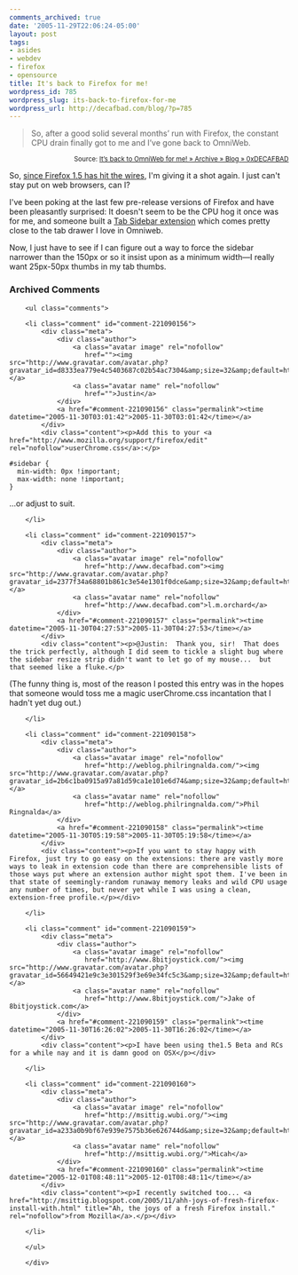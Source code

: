 ```yaml
---
comments_archived: true
date: '2005-11-29T22:06:24-05:00'
layout: post
tags:
- asides
- webdev
- firefox
- opensource
title: It's back to Firefox for me!
wordpress_id: 785
wordpress_slug: its-back-to-firefox-for-me
wordpress_url: http://decafbad.com/blog/?p=785
---
```

<blockquote cite="http://decafbad.com/blog/2005/10/28/its-back-to-omniweb-for-me">So, after a good solid several months’ run with Firefox, the constant CPU drain finally got to me and I’ve gone back to OmniWeb.</blockquote>
<small style="text-align:right; display:block">Source: <a href="http://decafbad.com/blog/2005/10/28/its-back-to-omniweb-for-me">It’s back to OmniWeb for me! » Archive » Blog » 0xDECAFBAD</a></small>

So, [since Firefox 1.5 has hit the wires][ff], I'm giving it a shot again.  I just can't stay put on web browsers, can I?  

I've been poking at the last few pre-release versions of Firefox and have been pleasantly surprised:  It doesn't seem to be the CPU hog it once was for me, and someone built a [Tab Sidebar extension][ts] which comes pretty close to the tab drawer I love in Omniweb.

Now, I just have to see if I can figure out a way to force the sidebar narrower than the 150px or so it insist upon as a minimum width—I really want 25px-50px thumbs in my tab thumbs.

[ts]: http://users.blueprintit.co.uk/~dave/web/firefox/tabsidebar/index.html
[ff]: http://arstechnica.com/news.ars/post/20051129-5644.html

<div id="comments" class="comments archived-comments">
            <h3>Archived Comments</h3>
            
        <ul class="comments">
            
        <li class="comment" id="comment-221090156">
            <div class="meta">
                <div class="author">
                    <a class="avatar image" rel="nofollow" 
                       href=""><img src="http://www.gravatar.com/avatar.php?gravatar_id=d8333ea779e4c5403687c02b54ac7304&amp;size=32&amp;default=http://mediacdn.disqus.com/1320279820/images/noavatar32.png"/></a>
                    <a class="avatar name" rel="nofollow" 
                       href="">Justin</a>
                </div>
                <a href="#comment-221090156" class="permalink"><time datetime="2005-11-30T03:01:42">2005-11-30T03:01:42</time></a>
            </div>
            <div class="content"><p>Add this to your <a href="http://www.mozilla.org/support/firefox/edit" rel="nofollow">userChrome.css</a>:</p>

<pre><code>#sidebar {
  min-width: 0px !important;
  max-width: none !important;
}
</code></pre>

<p>...or adjust to suit.</p></div>
            
        </li>
    
        <li class="comment" id="comment-221090157">
            <div class="meta">
                <div class="author">
                    <a class="avatar image" rel="nofollow" 
                       href="http://www.decafbad.com"><img src="http://www.gravatar.com/avatar.php?gravatar_id=2377f34a68801b861c3e54e1301f0dce&amp;size=32&amp;default=http://mediacdn.disqus.com/1320279820/images/noavatar32.png"/></a>
                    <a class="avatar name" rel="nofollow" 
                       href="http://www.decafbad.com">l.m.orchard</a>
                </div>
                <a href="#comment-221090157" class="permalink"><time datetime="2005-11-30T04:27:53">2005-11-30T04:27:53</time></a>
            </div>
            <div class="content"><p>@Justin:  Thank you, sir!  That does the trick perfectly, although I did seem to tickle a slight bug where the sidebar resize strip didn't want to let go of my mouse...  but that seemed like a fluke.</p>

<p>(The funny thing is, most of the reason I posted this entry was in the hopes that someone would toss me a magic userChrome.css incantation that I hadn't yet dug out.)</p></div>
            
        </li>
    
        <li class="comment" id="comment-221090158">
            <div class="meta">
                <div class="author">
                    <a class="avatar image" rel="nofollow" 
                       href="http://weblog.philringnalda.com/"><img src="http://www.gravatar.com/avatar.php?gravatar_id=2b6c1ba0915a97a81d59ca1e101e6d74&amp;size=32&amp;default=http://mediacdn.disqus.com/1320279820/images/noavatar32.png"/></a>
                    <a class="avatar name" rel="nofollow" 
                       href="http://weblog.philringnalda.com/">Phil Ringnalda</a>
                </div>
                <a href="#comment-221090158" class="permalink"><time datetime="2005-11-30T05:19:58">2005-11-30T05:19:58</time></a>
            </div>
            <div class="content"><p>If you want to stay happy with Firefox, just try to go easy on the extensions: there are vastly more ways to leak in extension code than there are comprehensible lists of those ways put where an extension author might spot them. I've been in that state of seemingly-random runaway memory leaks and wild CPU usage any number of times, but never yet while I was using a clean, extension-free profile.</p></div>
            
        </li>
    
        <li class="comment" id="comment-221090159">
            <div class="meta">
                <div class="author">
                    <a class="avatar image" rel="nofollow" 
                       href="http://www.8bitjoystick.com/"><img src="http://www.gravatar.com/avatar.php?gravatar_id=56649421e9c3e301529f3e69e34fc5c3&amp;size=32&amp;default=http://mediacdn.disqus.com/1320279820/images/noavatar32.png"/></a>
                    <a class="avatar name" rel="nofollow" 
                       href="http://www.8bitjoystick.com/">Jake of 8bitjoystick.com</a>
                </div>
                <a href="#comment-221090159" class="permalink"><time datetime="2005-11-30T16:26:02">2005-11-30T16:26:02</time></a>
            </div>
            <div class="content"><p>I have been using the1.5 Beta and RCs for a while nay and it is damn good on OSX</p></div>
            
        </li>
    
        <li class="comment" id="comment-221090160">
            <div class="meta">
                <div class="author">
                    <a class="avatar image" rel="nofollow" 
                       href="http://msittig.wubi.org/"><img src="http://www.gravatar.com/avatar.php?gravatar_id=a233a0b9bf67e939e7575b36e626744d&amp;size=32&amp;default=http://mediacdn.disqus.com/1320279820/images/noavatar32.png"/></a>
                    <a class="avatar name" rel="nofollow" 
                       href="http://msittig.wubi.org/">Micah</a>
                </div>
                <a href="#comment-221090160" class="permalink"><time datetime="2005-12-01T08:48:11">2005-12-01T08:48:11</time></a>
            </div>
            <div class="content"><p>I recently switched too... <a href="http://msittig.blogspot.com/2005/11/ahh-joys-of-fresh-firefox-install-with.html" title="Ah, the joys of a fresh Firefox install." rel="nofollow">from Mozilla</a>.</p></div>
            
        </li>
    
        </ul>
    
        </div>
    
